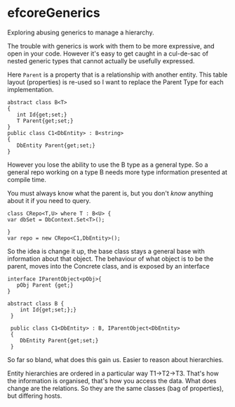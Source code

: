 # efcoreGenerics

Exploring abusing generics to manage a hierarchy.

The trouble with generics is work with them to be more expressive, and open in your code. 
However it's easy to get caught in a cul-de-sac of nested generic types that cannot actually be usefully expressed.

Here `Parent` is a property that is a relationship with another entity. 
This table layout (properties) is re-used so I want to replace the Parent Type for each implementation.

 ```
 abstract class B<T>
 {
    int Id{get;set;}
    T Parent{get;set;}
 }
 public class C1<DbEntity> : B<string>
 {
    DbEntity Parent{get;set;}
 }
 
 ```
 However you lose the ability to use the B type as a general type. 
 So a general repo working on a type B needs more type information presented at compile time.
 
 You must always know what the parent is, but you don't *know* anything about it if you need to query.
  ```
 class CRepo<T,U> where T : B<U> {
  var dbSet = DbContext.Set<T>();
  
 }
 var repo = new CRepo<C1,DbEntity>();
 
```

So the idea is change it up, the base class stays a general base with information about that object. 
The behaviour of what object is to be the parent, moves into the Concrete class, and is exposed by an interface

```
interface IParentObject<pObj>{
   pObj Parent {get;}
}

abstract class B {
    int Id{get;set;};}
 }
 
 public class C1<DbEntity> : B, IParentObject<DbEntity>
 {
    DbEntity Parent{get;set;}
 }
 ```

So far so bland, what does this gain us.
Easier to reason about hierarchies.

Entity hierarchies are ordered in a particular way T1->T2->T3. That's how the information is organised, that's how you access the data.
What does change are the relations. So they are the same classes (bag of properties), but differing hosts.




 
